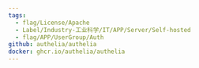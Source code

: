 ```yaml
---
tags:
  - flag/License/Apache
  - Label/Industry-工业科学/IT/APP/Server/Self-hosted
  - flag/APP/UserGroup/Auth
github: authelia/authelia
docker: ghcr.io/authelia/authelia
---
```

